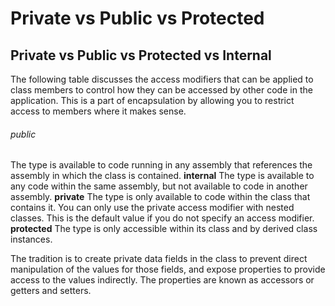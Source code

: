 # Private vs Public vs Protected
## Private vs Public vs Protected vs Internal
The following table discusses the access modifiers that can be applied to class members to control how they can be accessed by other code in the application. This is a part of encapsulation by allowing you to restrict access to members where it makes sense.

###### public
The type is available to code running in any assembly that references the assembly in which the class is contained.
**internal**	      The type is available to any code within the same assembly, but not available to code in another assembly.
**private**	        The type is only available to code within the class that contains it. You can only use the private access modifier with nested classes. This is the default value if you do not specify an access modifier.
**protected**	      The type is only accessible within its class and by derived class instances.

The tradition is to create private data fields in the class to prevent direct manipulation of the values for those fields, and expose properties to provide access to the values indirectly. The properties are known as accessors or getters and setters.


